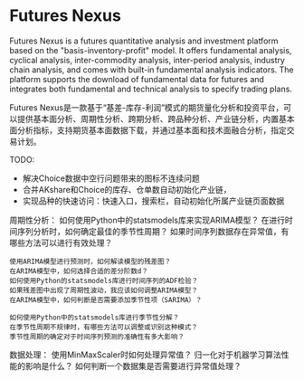 # Futures Nexus
Futures Nexus is a futures quantitative analysis and investment platform based on the "basis-inventory-profit" model. It offers fundamental analysis, cyclical analysis, inter-commodity analysis, inter-period analysis, industry chain analysis, and comes with built-in fundamental analysis indicators. The platform supports the download of fundamental data for futures and integrates both fundamental and technical analysis to specify trading plans.

Futures Nexus是一款基于“基差-库存-利润”模式的期货量化分析和投资平台，可以提供基本面分析、周期性分析、跨期分析、跨品种分析、产业链分析，内置基本面分析指标，支持期货基本面数据下载，并通过基本面和技术面融合分析，指定交易计划。

TODO:
- 解决Choice数据中空行问题带来的图标不连续问题
- 合并AKshare和Choice的库存、仓单数自动初始化产业链，
- 实现品种的快速访问：快速入口，搜索栏，自动初始化所属产业链页面数据

周期性分析：
    如何使用Python中的statsmodels库来实现ARIMA模型？
    在进行时间序列分析时，如何确定最佳的季节性周期？
    如果时间序列数据存在异常值，有哪些方法可以进行有效处理？

    使用ARIMA模型进行预测时，如何解读模型的残差图？
    在ARIMA模型中，如何选择合适的差分阶数d？
    如何使用Python的statsmodels库进行时间序列的ADF检验？
    如果残差图中出现了周期性波动，我应该如何调整ARIMA模型？
    在ARIMA模型中，如何判断是否需要添加季节性项（SARIMA）？

    如何使用Python中的statsmodels库进行季节性分解？
    在季节性周期不规律时，有哪些方法可以调整或识别这种模式？
    季节性周期的确定对于时间序列预测的准确性有多大影响？

数据处理：
    使用MinMaxScaler时如何处理异常值？
    归一化对于机器学习算法性能的影响是什么？
    如何判断一个数据集是否需要进行异常值处理？